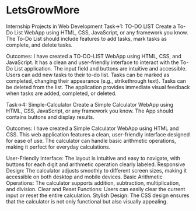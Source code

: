 # LetsGrowMore
Internship Projects in Web Development 
Task->1: TO-DO LIST
Create a To-Do List WebApp using HTML, CSS, JavaScript, or any framework you know. The To-Do List should include features to add tasks, mark tasks as complete, and delete tasks.

Outcomes:
I have created a TO-DO-LIST WebApp using HTML, CSS, and JavaScript. It has a clean and user-friendly interface to interact with the To-Do List application. The input field and buttons are intuitive and accessible. Users can add new tasks to their to-do list. Tasks can be marked as completed, changing their appearance (e.g., strikethrough text). Tasks can be deleted from the list. The application provides immediate visual feedback when tasks are added, completed, or deleted.

Task->4: Simple-Calculator
Create a Simple Calculator WebApp using HTML, CSS, JavaScript, or any framework you know. The App should contains buttons and display results.

Outcomes:
I have created a Simple Calculator WebApp using HTML and CSS. This web application features a clean, user-friendly interface designed for ease of use. The calculator can handle basic arithmetic operations, making it perfect for everyday calculations.

User-Friendly Interface: The layout is intuitive and easy to navigate, with buttons for each digit and arithmetic operation clearly labeled.
Responsive Design: The calculator adjusts smoothly to different screen sizes, making it accessible on both desktop and mobile devices.
Basic Arithmetic Operations: The calculator supports addition, subtraction, multiplication, and division.
Clear and Reset Functions: Users can easily clear the current input or reset the entire calculation.
Stylish Design: The CSS design ensures that the calculator is not only functional but also visually appealing. 
